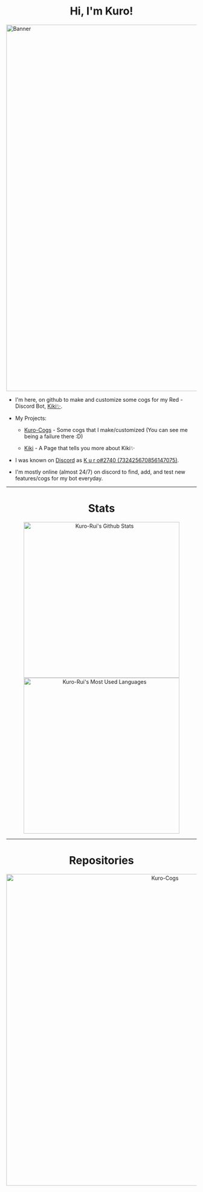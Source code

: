 <h1 align="center">Hi, I'm Kuro!</h1>

<img src="https://cdn.discordapp.com/attachments/908719687397953606/928270305191936080/kuro_banner.png" alt="Banner" width="969">

- I'm here, on github to make and customize some cogs for my Red -  Discord Bot, [Kiki✨](https://discord.com/oauth2/authorize?client_id=886547720985264178&scope=bot+applications.commands&permissions=2251673160).

- My Projects:

  - [Kuro-Cogs](https://github.com/Kuro-Rui/Kuro-Cogs) - Some cogs that I make/customized (You can see me being a failure there :D)
  
  - [Kiki](https://github.com/Kiki-0779/Kiki) - A Page that tells you more about Kiki✨

- I was known on [Discord](https://discord.com/app) as [K u r o#2740 (732425670856147075)](https://discord.com/users/732425670856147075).

- I'm mostly online (almost 24/7) on discord to find, add, and test new features/cogs for my bot everyday.

---

<h1 align="center">Stats</h1>

<div align="center">
  <a href="https://github.com/Kuro-Rui">
    <img src="https://github-readme-stats.vercel.app/api?username=Kuro-Rui&include_all_commits=true&count_private=true&show_icons=true&line_height=20&border_radius=10&theme=tokyonight" alt="Kuro-Rui's Github Stats" width=412>
  </a>
  <a href="https://github.com/Kuro-Rui">
    <img src="https://github-readme-stats.vercel.app/api/top-langs/?username=Kuro-Rui&count_private=true&card_width=500&border_radius=10&theme=tokyonight" alt="Kuro-Rui's Most Used Languages" width=412>
  </a>
</div>

---

<h1 align="center">Repositories</h1>

<div align="center">
  <a href="https://github.com/Kuro-Rui/Kuro-Cogs">
    <img src="https://github-readme-stats.vercel.app/api/pin?username=Kuro-Rui&repo=Kuro-Cogs&border_radius=10&theme=tokyonight" alt="Kuro-Cogs" width=824>
  </a>
</div>

<!---This is a ✨special✨ repository because it appears on GitHub profile.--->
